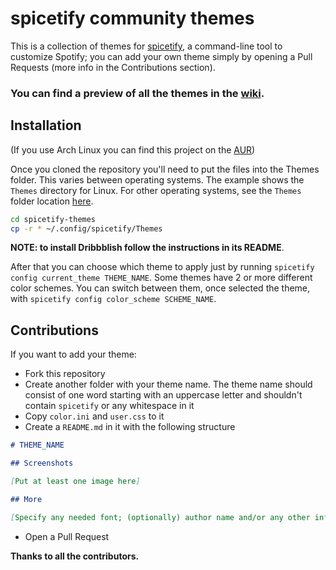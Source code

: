 # spicetify community themes

This is a collection of themes for [spicetify](https://github.com/khanhas/spicetify-cli), a command-line tool to customize Spotify; you can add your own theme simply by opening a Pull Requests (more info in the Contributions section).

### **You can find a preview of all the themes in the [wiki](https://github.com/morpheusthewhite/spicetify-themes/wiki/Themes-preview).**

## Installation

(If you use Arch Linux you can find this project on the [AUR](https://aur.archlinux.org/packages/spicetify-themes-git/))

Once you cloned the repository you'll need to put the files into the Themes folder. This varies between operating systems. The example shows the `Themes` directory for Linux. For other operating systems, see the `Themes` folder location [here](https://github.com/khanhas/spicetify-cli/wiki/Customization#themes).

```bash
cd spicetify-themes
cp -r * ~/.config/spicetify/Themes
```
  
**NOTE: to install Dribbblish follow the instructions in its README**.  
  
After that you can choose which theme to apply just by running `spicetify config current_theme THEME_NAME`. 
Some themes have 2 or more different color schemes. You can switch between them, once selected the theme, with `spicetify config color_scheme SCHEME_NAME`.

## Contributions

If you want to add your theme:

- Fork this repository
- Create another folder with your theme name. The theme name should consist of one word starting with an uppercase letter and shouldn't contain `spicetify` or any whitespace in it
- Copy `color.ini` and `user.css` to it
- Create a `README.md` in it with the following structure 
```markdown
# THEME_NAME

## Screenshots

[Put at least one image here]

## More

[Specify any needed font; (optionally) author name and/or any other info about the theme]

```
- Open a Pull Request

**Thanks to all the contributors.**
